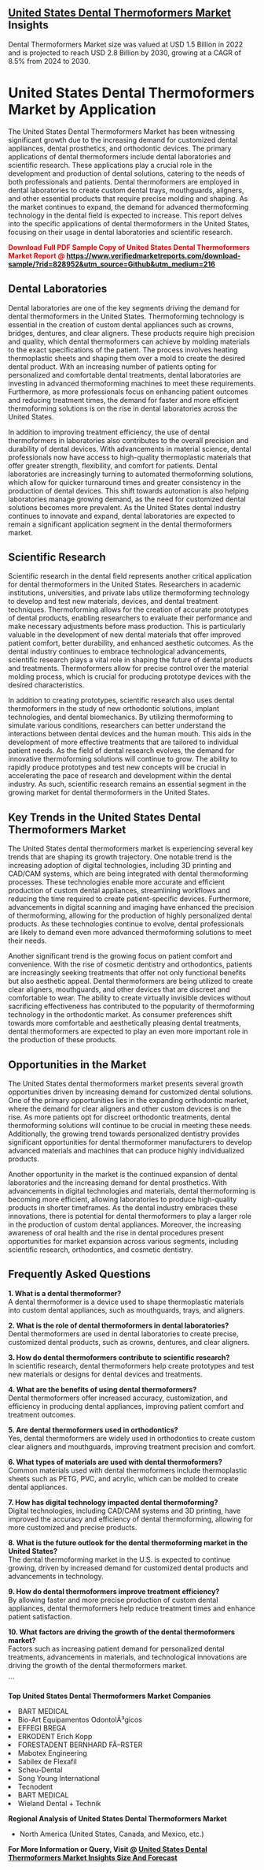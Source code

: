 <h2><a href="https://www.verifiedmarketreports.com/download-sample/?rid=828952&amp;utm_source=Github&amp;utm_medium=216" target="_blank">United States Dental Thermoformers Market</a> Insights</h2><p>Dental Thermoformers Market size was valued at USD 1.5 Billion in 2022 and is projected to reach USD 2.8 Billion by 2030, growing at a CAGR of 8.5% from 2024 to 2030.</p><p><h1>United States Dental Thermoformers Market by Application</h1><p>The United States Dental Thermoformers Market has been witnessing significant growth due to the increasing demand for customized dental appliances, dental prosthetics, and orthodontic devices. The primary applications of dental thermoformers include dental laboratories and scientific research. These applications play a crucial role in the development and production of dental solutions, catering to the needs of both professionals and patients. Dental thermoformers are employed in dental laboratories to create custom dental trays, mouthguards, aligners, and other essential products that require precise molding and shaping. As the market continues to expand, the demand for advanced thermoforming technology in the dental field is expected to increase. This report delves into the specific applications of dental thermoformers in the United States, focusing on their usage in dental laboratories and scientific research. <strong><p><span class=""><span style="color: #ff0000;"><strong>Download Full PDF Sample Copy of United States Dental Thermoformers Market Report</strong> @ </span><a href="https://www.verifiedmarketreports.com/download-sample/?rid=828952&amp;utm_source=Github&amp;utm_medium=216" target="_blank">https://www.verifiedmarketreports.com/download-sample/?rid=828952&amp;utm_source=Github&amp;utm_medium=216</a></span></p></strong></p><h2>Dental Laboratories</h2><p>Dental laboratories are one of the key segments driving the demand for dental thermoformers in the United States. Thermoforming technology is essential in the creation of custom dental appliances such as crowns, bridges, dentures, and clear aligners. These products require high precision and quality, which dental thermoformers can achieve by molding materials to the exact specifications of the patient. The process involves heating thermoplastic sheets and shaping them over a mold to create the desired dental product. With an increasing number of patients opting for personalized and comfortable dental treatments, dental laboratories are investing in advanced thermoforming machines to meet these requirements. Furthermore, as more professionals focus on enhancing patient outcomes and reducing treatment times, the demand for faster and more efficient thermoforming solutions is on the rise in dental laboratories across the United States.</p><p>In addition to improving treatment efficiency, the use of dental thermoformers in laboratories also contributes to the overall precision and durability of dental devices. With advancements in material science, dental professionals now have access to high-quality thermoplastic materials that offer greater strength, flexibility, and comfort for patients. Dental laboratories are increasingly turning to automated thermoforming solutions, which allow for quicker turnaround times and greater consistency in the production of dental devices. This shift towards automation is also helping laboratories manage growing demand, as the need for customized dental solutions becomes more prevalent. As the United States dental industry continues to innovate and expand, dental laboratories are expected to remain a significant application segment in the dental thermoformers market.</p><h2>Scientific Research</h2><p>Scientific research in the dental field represents another critical application for dental thermoformers in the United States. Researchers in academic institutions, universities, and private labs utilize thermoforming technology to develop and test new materials, devices, and dental treatment techniques. Thermoforming allows for the creation of accurate prototypes of dental products, enabling researchers to evaluate their performance and make necessary adjustments before mass production. This is particularly valuable in the development of new dental materials that offer improved patient comfort, better durability, and enhanced aesthetic outcomes. As the dental industry continues to embrace technological advancements, scientific research plays a vital role in shaping the future of dental products and treatments. Thermoformers allow for precise control over the material molding process, which is crucial for producing prototype devices with the desired characteristics.</p><p>In addition to creating prototypes, scientific research also uses dental thermoformers in the study of new orthodontic solutions, implant technologies, and dental biomechanics. By utilizing thermoforming to simulate various conditions, researchers can better understand the interactions between dental devices and the human mouth. This aids in the development of more effective treatments that are tailored to individual patient needs. As the field of dental research evolves, the demand for innovative thermoforming solutions will continue to grow. The ability to rapidly produce prototypes and test new concepts will be crucial in accelerating the pace of research and development within the dental industry. As such, scientific research remains an essential segment in the growing market for dental thermoformers in the United States.</p><h2>Key Trends in the United States Dental Thermoformers Market</h2><p>The United States dental thermoformers market is experiencing several key trends that are shaping its growth trajectory. One notable trend is the increasing adoption of digital technologies, including 3D printing and CAD/CAM systems, which are being integrated with dental thermoforming processes. These technologies enable more accurate and efficient production of custom dental appliances, streamlining workflows and reducing the time required to create patient-specific devices. Furthermore, advancements in digital scanning and imaging have enhanced the precision of thermoforming, allowing for the production of highly personalized dental products. As these technologies continue to evolve, dental professionals are likely to demand even more advanced thermoforming solutions to meet their needs.</p><p>Another significant trend is the growing focus on patient comfort and convenience. With the rise of cosmetic dentistry and orthodontics, patients are increasingly seeking treatments that offer not only functional benefits but also aesthetic appeal. Dental thermoformers are being utilized to create clear aligners, mouthguards, and other devices that are discreet and comfortable to wear. The ability to create virtually invisible devices without sacrificing effectiveness has contributed to the popularity of thermoforming technology in the orthodontic market. As consumer preferences shift towards more comfortable and aesthetically pleasing dental treatments, dental thermoformers are expected to play an even more important role in the production of these products.</p><h2>Opportunities in the Market</h2><p>The United States dental thermoformers market presents several growth opportunities driven by increasing demand for customized dental solutions. One of the primary opportunities lies in the expanding orthodontic market, where the demand for clear aligners and other custom devices is on the rise. As more patients opt for discreet orthodontic treatments, dental thermoforming solutions will continue to be crucial in meeting these needs. Additionally, the growing trend towards personalized dentistry provides significant opportunities for dental thermoformer manufacturers to develop advanced materials and machines that can produce highly individualized products.</p><p>Another opportunity in the market is the continued expansion of dental laboratories and the increasing demand for dental prosthetics. With advancements in digital technologies and materials, dental thermoforming is becoming more efficient, allowing laboratories to produce high-quality products in shorter timeframes. As the dental industry embraces these innovations, there is potential for dental thermoformers to play a larger role in the production of custom dental appliances. Moreover, the increasing awareness of oral health and the rise in dental procedures present opportunities for market expansion across various segments, including scientific research, orthodontics, and cosmetic dentistry.</p><h2>Frequently Asked Questions</h2><p><strong>1. What is a dental thermoformer?</strong><br>A dental thermoformer is a device used to shape thermoplastic materials into custom dental appliances, such as mouthguards, trays, and aligners.</p><p><strong>2. What is the role of dental thermoformers in dental laboratories?</strong><br>Dental thermoformers are used in dental laboratories to create precise, customized dental products, such as crowns, dentures, and clear aligners.</p><p><strong>3. How do dental thermoformers contribute to scientific research?</strong><br>In scientific research, dental thermoformers help create prototypes and test new materials or designs for dental devices and treatments.</p><p><strong>4. What are the benefits of using dental thermoformers?</strong><br>Dental thermoformers offer increased accuracy, customization, and efficiency in producing dental appliances, improving patient comfort and treatment outcomes.</p><p><strong>5. Are dental thermoformers used in orthodontics?</strong><br>Yes, dental thermoformers are widely used in orthodontics to create custom clear aligners and mouthguards, improving treatment precision and comfort.</p><p><strong>6. What types of materials are used with dental thermoformers?</strong><br>Common materials used with dental thermoformers include thermoplastic sheets such as PETG, PVC, and acrylic, which can be molded to create dental appliances.</p><p><strong>7. How has digital technology impacted dental thermoforming?</strong><br>Digital technologies, including CAD/CAM systems and 3D printing, have improved the accuracy and efficiency of dental thermoforming, allowing for more customized and precise products.</p><p><strong>8. What is the future outlook for the dental thermoforming market in the United States?</strong><br>The dental thermoforming market in the U.S. is expected to continue growing, driven by increased demand for customized dental products and advancements in technology.</p><p><strong>9. How do dental thermoformers improve treatment efficiency?</strong><br>By allowing faster and more precise production of custom dental appliances, dental thermoformers help reduce treatment times and enhance patient satisfaction.</p><p><strong>10. What factors are driving the growth of the dental thermoformers market?</strong><br>Factors such as increasing patient demand for personalized dental treatments, advancements in materials, and technological innovations are driving the growth of the dental thermoformers market.</p>```</p><p><strong>Top United States Dental Thermoformers Market Companies</strong></p><div data-test-id=""><p><li>BART MEDICAL</li><li> Bio-Art Equipamentos OdontolÃ³gicos</li><li> EFFEGI BREGA</li><li> ERKODENT Erich Kopp</li><li> FORESTADENT BERNHARD FÃ–RSTER</li><li> Mabotex Engineering</li><li> Sabilex de Flexafil</li><li> Scheu-Dental</li><li> Song Young International</li><li> Tecnodent</li><li> BART MEDICAL</li><li> Wieland Dental + Technik</li></p><div><strong>Regional Analysis of&nbsp;United States Dental Thermoformers Market</strong></div><ul><li dir="ltr"><p dir="ltr">North America&nbsp;(United States, Canada, and Mexico, etc.)</p></li></ul><p><strong>For More Information or Query, Visit @&nbsp;</strong><strong><a href="https://www.verifiedmarketreports.com/product/dental-thermoformers-market/?utm_source=Github&amp;utm_medium=216" target="_blank">United States Dental Thermoformers Market Insights Size And Forecast</a></strong></p></div>
